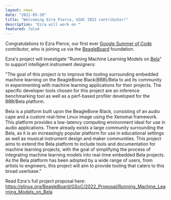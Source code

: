 ```yaml
---
layout: news
date: "2022-05-20"
title: "Welcoming Ezra Pierce, GSOC 2022 contributor!"
description: "Ezra will work on "
featured: false
---
```

<script> import CaptionedImage from "../../components/Images/CaptionedImage.svelte" </script>

Congratulations to Ezra Pierce, our first ever <a href="https://summerofcode.withgoogle.com/" target="_blank">Google Summer of Code</a> contributor, who is joining us via the <a href="https://beagleboard.org/" target="_blank">BeagleBoard</a> foundation.

<CaptionedImage
  src="people/ezra.jpeg"
  alt="Ezra Pierce."
  caption="Ezra Pierce"/>

Ezra's project will investigate "Running Machine Learning Models on <a href="https://bela.io/" target="_blank">Bela</a>" to support intelligent instrument designers:

"The goal of this project is to improve the tooling surrounding embedded machine learning on the BeagleBone Black(BBB)/Bela to aid its community in experimenting with machine learning applications for their projects. The specific developer tools chosen for this project are an inference benchmarking tool as well as a perf-based profiler developed for the BBB/Bela platform.

Bela is a platform built upon the BeagleBone Black, consisting of an audio cape and a custom real-time Linux image using the Xenomai framework. This platform provides a low-latency computing environment ideal for use in audio applications. There already exists a large community surrounding the Bela, as it is an increasingly popular platform for use in educational settings as well as musical instrument design and maker communities. This project aims to extend the Bela platform to include tools and documentation for machine learning projects, with the goal of simplifying the process of integrating machine learning models into real-time embedded Bela projects. As the Bela platform has been adopted by a wide range of users, from artists to engineers, this project will aim to provide tooling that caters to this broad userbase."

Read Ezra's full project proposal here: https://elinux.org/BeagleBoard/GSoC/2022_Proposal/Running_Machine_Learning_Models_on_Bela
